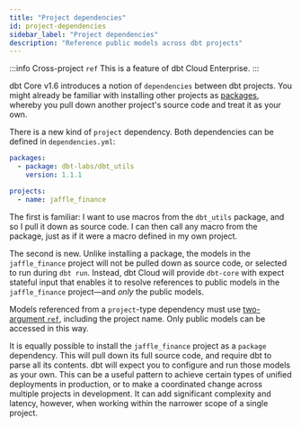 ```yaml
---
title: "Project dependencies"
id: project-dependencies
sidebar_label: "Project dependencies"
description: "Reference public models across dbt projects"
---
```


:::info Cross-project `ref`
This is a feature of dbt Cloud Enterprise.
:::

dbt Core v1.6 introduces a notion of `dependencies` between dbt projects. You might already be familiar with installing other projects as [packages](/docs/build/packages), whereby you pull down another project's source code and treat it as your own.

There is a new kind of `project` dependency. Both dependencies can be defined in `dependencies.yml`:
```yml
packages:
  - package: dbt-labs/dbt_utils
    version: 1.1.1

projects:
  - name: jaffle_finance
```

The first is familiar: I want to use macros from the `dbt_utils` package, and so I pull it down as source code. I can then call any macro from the package, just as if it were a macro defined in my own project.

The second is new. Unlike installing a package, the models in the `jaffle_finance` project will not be pulled down as source code, or selected to run during `dbt run`. Instead, dbt Cloud will provide `dbt-core` with expect stateful input that enables it to resolve references to public models in the `jaffle_finance` project—and _only_ the public models.

Models referenced from a `project`-type dependency must use [two-argument `ref`](/reference/dbt-jinja-functions/ref#two-argument-variant), including the project name. Only public models can be accessed in this way.

It is equally possible to install the `jaffle_finance` project as a `package` dependency. This will pull down its full source code, and require dbt to parse all its contents. dbt will expect you to configure and run those models as your own. This can be a useful pattern to achieve certain types of unified deployments in production, or to make a coordinated change across multiple projects in development. It can add significant complexity and latency, however, when working within the narrower scope of a single project.
